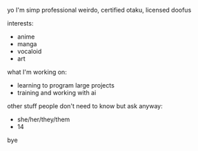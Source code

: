 yo I'm simp
professional weirdo, certified otaku, licensed doofus

interests:
- anime
- manga
- vocaloid
- art

what I'm working on:
- learning to program large projects
- training and working with ai

other stuff people don't need to know but ask anyway:
- she/her/they/them
- 14

bye
